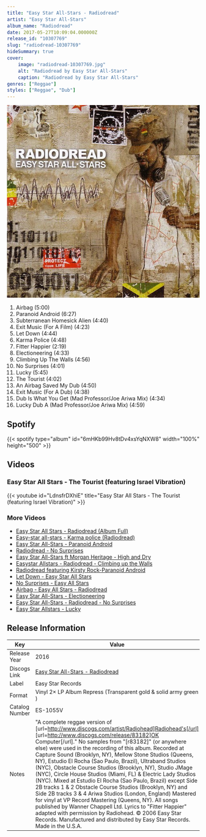 ```yaml
---
title: "Easy Star All-Stars - Radiodread"
artist: "Easy Star All-Stars"
album_name: "Radiodread"
date: 2017-05-27T10:09:04.000000Z
release_id: "10307769"
slug: "radiodread-10307769"
hideSummary: true
cover:
    image: "radiodread-10307769.jpg"
    alt: "Radiodread by Easy Star All-Stars"
    caption: "Radiodread by Easy Star All-Stars"
genres: ["Reggae"]
styles: ["Reggae", "Dub"]
---
```


![Radiodread by Easy Star All-Stars](radiodread-10307769.jpg)

<!-- section break -->

1. Airbag (5:00)
2. Paranoid Android (6:27)
3. Subterranean Homesick Alien (4:40)
4. Exit Music (For A Film) (4:23)
5. Let Down (4:44)
6. Karma Police (4:48)
7. Fitter Happier (2:19)
8. Electioneering (4:33)
9. Climbing Up The Walls (4:56)
10. No Surprises (4:01)
11. Lucky (5:45)
12. The Tourist (4:02)
13. An Airbag Saved My Dub (4:50)
14. Exit Music (For A Dub) (4:38)
15. Dub Is What You Get (Mad Professor/Joe Ariwa Mix) (4:34)
16. Lucky Dub A (Mad Professor/Joe Ariwa Mix) (4:59)

<!-- section break -->


## Spotify
{{< spotify type="album" id="6mHKb99Hv8tDv4xsYqNXW8" width="100%" height="500" >}}



## Videos
### Easy Star All Stars - The Tourist (featuring Israel Vibration)
{{< youtube id="LdnsfrDXhiE" title="Easy Star All Stars - The Tourist (featuring Israel Vibration)" >}}<br>

### More Videos

- [Easy Star All Stars - Radiodread (Album Full)](https://www.youtube.com/watch?v=wKIvYmlOS_o)
- [Easy-star all-stars - Karma police (Radiodread)](https://www.youtube.com/watch?v=edNNvg-NBzY)
- [Easy Star All-Stars - Paranoid Android](https://www.youtube.com/watch?v=kOe7xRQUxa4)
- [Radiodread - No Surprises](https://www.youtube.com/watch?v=ShEqdWaS50Q)
- [Easy Star All-Stars ft Morgan Heritage - High and Dry](https://www.youtube.com/watch?v=Zur0gr7tE60)
- [Easystar Allstars - Radiodread - Climbing up the Walls](https://www.youtube.com/watch?v=oA1g7P1D6pk)
- [Radiodread featuring Kirsty Rock-Paranoid Android](https://www.youtube.com/watch?v=N7_s6EpDRVA)
- [Let Down - Easy Star All Stars](https://www.youtube.com/watch?v=HXBamm5XqO8)
- [No Surprises - Easy All Stars](https://www.youtube.com/watch?v=f8ZRduB1Uzs)
- [Airbag - Easy All Stars - Radiodread](https://www.youtube.com/watch?v=USuhLK_bn_Y)
- [Easy Star All-Stars - Electioneering](https://www.youtube.com/watch?v=H1CRcwm9IcU)
- [Easy Star All-Stars - Radiodread - No Surprises](https://www.youtube.com/watch?v=GP4o8CIEyBY)
- [Easy Star Allstars - Lucky](https://www.youtube.com/watch?v=SLXKbGI8G5s)


## Release Information
|  Key           | Value                                                |
| ---------------| ---------------------------------------------------- |
| Release Year   | 2016                                   |
| Discogs Link   | [Easy Star All-Stars - Radiodread](https://www.discogs.com/release/10307769-Easy-Star-All-Stars-Radiodread) |
| Label          | Easy Star Records |
| Format         | Vinyl 2× LP Album Repress (Transparent gold & solid army green ) |
| Catalog Number | ES-1055V |
| Notes | "A complete reggae version of [url=http://www.discogs.com/artist/Radiohead]Radiohead's[/url] [url=http://www.discogs.com/release/83182]OK Computer[/url]."  No samples from "[r83182]" (or anywhere else) were used in the recording of this album.  Recorded at Capture Sound (Brooklyn, NY), Mellow Stone Studios (Queens, NY), Estudio El Rocha (Sao Paulo, Brazil), Ultraband Studios (NYC), Obstacle Course Studios (Brooklyn, NY), Studio JMage (NYC), Circle House Studios (Miami, FL) & Electric Lady Studios (NYC).  Mixed at Estudio El Rocha (Sao Paulo, Brazil) except Side 2B tracks 1 & 2 Obstacle Course Studios (Brooklyn, NY) and  Side 2B tracks 3 & 4 Ariwa Studios (London, England)  Mastered for vinyl at VP Record Mastering (Queens, NY).  All songs published by Wanner Chappell Ltd. Lyrics to "Fitter Happier" adapted with permission by Radiohead.  © 2006 Easy Star Records. Manufactured and distributed by Easy Star Records. Made in the U.S.A.  |